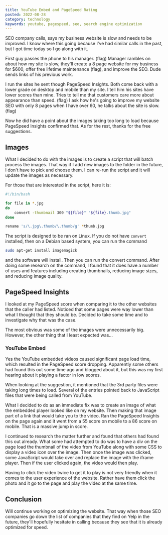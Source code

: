 ```yaml
---
title: YouTube Embed and PageSpeed Rating
posted: 2022-08-28
category: technology
keywords: youtube, pagespeed, seo, search engine optimization
---
```


SEO company calls, says my business website is slow and needs to be improved. I know where this going because
I've had similar calls in the past, but I got time today so I go along with it. 

First guy passes the phone to his manager. (flag) Manager rambles on about how my site is slow, they'll create
a 8 page website for my business for $600, offer free lifetime maintenance (flag), and improve the SEO. Dude
sends links of his previous work. 

I run the sites he sent though PageSpeed Insights. Both come back with a lower grade on desktop and mobile
than my site. I tell him his sites have lower scores than mine. Tries to tell me that customers care more
about appearance than speed.  (flag) I ask how he's going to improve my website SEO with only 8 pages when
I have over 60, he talks about the site is slow. (flag)

Now he did have a point about the images taking too long to load because PageSpeed Insights confirmed that.
As for the rest, thanks for the free suggestions.

## Images

What I decided to do with the images is to create a script that will batch process the images. That way if I 
add new images to the folder in the future, I don't have to pick and choose them. I can re-run the script and 
it will update the images as necessary. 

For those that are interested in the script, here it is: 

```sh
#!/bin/bash

for file in *.jpg
do
    convert -thumbnail 300 "${file}" "${file}.thumb.jpg"
done 

rename 's/\.jpg\.thumb/\.thumb/g' *thumb.jpg 
```

The script is designed to be ran on Linux. If you do not have ```convert``` installed, then on a Debian based 
system, you can run the command 

```sh
sudo apt-get install imagemagick
```

and the software will install. Then you can run the convert command. After doing some research on the command, 
I found that it does have a number of uses and features including creating thumbnails, reducing image sizes, 
and reducing image quality. 

## PageSpeed Insights

I looked at my PageSpeed score when comparing it to the other websites that the caller had listed. Noticed that 
some pages were way lower than what I thought that they should be. Decided to take some time and to investigate 
why that was the case. 

The most obvious was some of the images were unnecessarily big. However, the other thing that I least expected
was... 

### YouTube Embed

Yes the YouTube embedded videos caused significant page load time, which resulted in the PageSpeed score dropping. 
Apparently some others had found this out some time ago and blogged about it, but this was my first hearing 
about it playing a factor in low scores.

When looking at the suggestion, it mentioned that the 3rd party files were taking long times to load. Several of 
the entries pointed back to JavaScript files that were being called from YouTube. 

What I decided to do as an immediate fix was to create an image of what the embedded player looked like on
my website. Then making that image part of a link that would take you to the video. Ran the PageSpeed Insights 
on the page again and it went from a 55 score on mobile to a 86 score on mobile. That is a massive jump in score. 

I continued to research 
the matter further and found that others had found this out already. What some had attempted to do was to have a
div on the page load the thumbnail of the video from YouTube along with some CSS to display a video icon over the 
image. Then once the image was clicked, some JavaScript would take over and replace the image with the iframe 
player. Then if the user clicked again, the video would then play. 

Having to click the video twice to get it to play is not very friendly when it comes to the user experience of 
the website. Rather have them click the photo and it go to the page and play the video at the same time.

## Conclusion

Will continue working on optimizing the website. That way when those SEO companies go down the list of companies
that they find on Yelp in the future,
they'll hopefully hesitate in calling because they see that it is already optimized 
for speed. 

